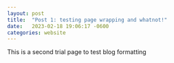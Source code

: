 ```yaml
---
layout: post
title:  "Post 1: testing page wrapping and whatnot!"
date:   2023-02-18 19:06:17 -0600
categories: website
---
```

This is a second trial page to test blog formatting
